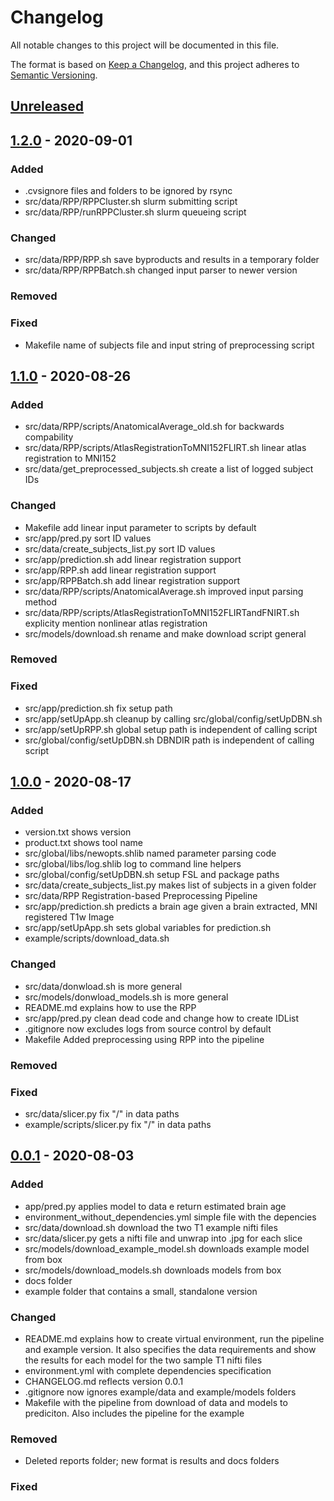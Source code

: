 # Changelog
All notable changes to this project will be documented in this file.

The format is based on [Keep a Changelog](https://keepachangelog.com/en/1.0.0/),
and this project adheres to [Semantic Versioning](https://semver.org/spec/v2.0.0.html).

## [Unreleased]

## [1.2.0] - 2020-09-01
### Added
- .cvsignore files and folders to be ignored by rsync
- src/data/RPP/RPPCluster.sh slurm submitting script
- src/data/RPP/runRPPCluster.sh slurm queueing script

### Changed
- src/data/RPP/RPP.sh save byproducts and results in a temporary folder
- src/data/RPP/RPPBatch.sh changed input parser to newer version

### Removed

### Fixed
- Makefile name of subjects file and input string of preprocessing script

## [1.1.0] - 2020-08-26
### Added
- src/data/RPP/scripts/AnatomicalAverage_old.sh for backwards compability
- src/data/RPP/scripts/AtlasRegistrationToMNI152FLIRT.sh linear atlas registration to MNI152
- src/data/get_preprocessed_subjects.sh create a list of logged subject IDs

### Changed
- Makefile add linear input parameter to scripts by default
- src/app/pred.py sort ID values
- src/data/create_subjects_list.py sort ID values
- src/app/prediction.sh add linear registration support
- src/app/RPP.sh add linear registration support
- src/app/RPPBatch.sh add linear registration support
- src/data/RPP/scripts/AnatomicalAverage.sh improved input parsing method
- src/data/RPP/scripts/AtlasRegistrationToMNI152FLIRTandFNIRT.sh explicity mention  nonlinear atlas registration
- src/models/download.sh rename and make download script general

### Removed

### Fixed
- src/app/prediction.sh fix setup path
- src/app/setUpApp.sh cleanup by calling src/global/config/setUpDBN.sh
- src/app/setUpRPP.sh global setup path is independent of calling script
- src/global/config/setUpDBN.sh DBNDIR path is independent of calling script

## [1.0.0] - 2020-08-17
### Added
- version.txt shows version
- product.txt shows tool name
- src/global/libs/newopts.shlib named parameter parsing code
- src/global/libs/log.shlib log to command line helpers
- src/global/config/setUpDBN.sh setup FSL and package paths
- src/data/create_subjects_list.py makes list of subjects in a given folder
- src/data/RPP Registration-based Preprocessing Pipeline
- src/app/prediction.sh predicts a brain age given a brain extracted, MNI registered T1w Image
- src/app/setUpApp.sh sets global variables for prediction.sh
- example/scripts/download_data.sh

### Changed
- src/data/donwload.sh is more general
- src/models/donwload_models.sh is more general
- README.md explains how to use the RPP
- src/app/pred.py clean dead code and change how to create IDList
- .gitignore now excludes logs from source control by default
- Makefile Added preprocessing using RPP into the pipeline

### Removed

### Fixed
- src/data/slicer.py fix "/" in data paths
- example/scripts/slicer.py fix "/" in data paths

## [0.0.1] - 2020-08-03
### Added
- app/pred.py applies model to data e return estimated brain age
- environment_without_dependencies.yml simple file with the depencies
- src/data/download.sh download the two T1 example nifti files
- src/data/slicer.py gets a nifti file and unwrap into .jpg for each slice
- src/models/download_example_model.sh downloads example model from box
- src/models/download_models.sh downloads models from box
- docs folder
- example folder that contains a small, standalone version

### Changed
- README.md explains how to create virtual environment, run the pipeline and example version. It also specifies the data requirements and show the results for each model for the two sample T1 nifti files
- environment.yml with complete dependencies specification
- CHANGELOG.md reflects version 0.0.1
- .gitignore now ignores example/data and example/models folders
- Makefile with the pipeline from download of data and models to prediciton. Also includes the pipeline for the example

### Removed
- Deleted reports folder; new format is results and docs folders

### Fixed

[Unreleased]:https://github.com/gpnlab/DeepBrainNet/compare/v1.2.0...HEAD
[1.2.0]:https://github.com/gpnlab/DeepBrainNet/releases/tag/v1.2.0
[1.1.0]:https://github.com/gpnlab/DeepBrainNet/releases/tag/v1.1.0
[1.0.0]:https://github.com/gpnlab/DeepBrainNet/releases/tag/v1.0.0
[0.0.1]:https://github.com/gpnlab/DeepBrainNet/releases/tag/v0.0.1

